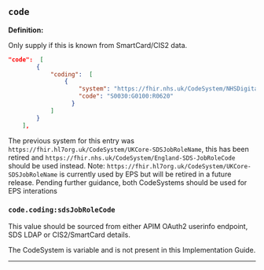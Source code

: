 ## `code`

<b>Definition:</b>

Only supply if this is known from SmartCard/CIS2 data.

```json
"code":  [
        {
            "coding":  [
                {
                    "system": "https://fhir.nhs.uk/CodeSystem/NHSDigital-SDS-JobRoleCode",
                    "code": "S0030:G0100:R0620"
                  }
            ]
        }
    ],
```


The previous system for this entry was `https://fhir.hl7org.uk/CodeSystem/UKCore-SDSJobRoleName`, this has been retired and `https://fhir.nhs.uk/CodeSystem/England-SDS-JobRoleCode` should be used instead. Note: `https://fhir.hl7org.uk/CodeSystem/UKCore-SDSJobRoleName` is currently used by EPS but will be retired in a future release. Pending further guidance, both CodeSystems should be used for EPS interations


### `code.coding:sdsJobRoleCode`

This value should be sourced from either APIM OAuth2 userinfo endpoint, SDS LDAP or CIS2/SmartCard details.

The CodeSystem is variable and is not present in this Implementation Guide.


---

